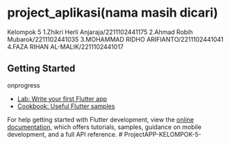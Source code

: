 # project_aplikasi(nama masih dicari)
Kelompok 5
1.Zhikri Herli Anjaraja/2211102441175
2.Ahmad Robih Mubarok/2211102441035
3.MOHAMMAD RIDHO ARIFIANTO/2211102441041
4.FAZA RIHAN AL-MALIK/2211102441017
## Getting Started

onprogress


- [Lab: Write your first Flutter app](https://docs.flutter.dev/get-started/codelab)
- [Cookbook: Useful Flutter samples](https://docs.flutter.dev/cookbook)

For help getting started with Flutter development, view the
[online documentation](https://docs.flutter.dev/), which offers tutorials,
samples, guidance on mobile development, and a full API reference.
#   P r o j e c t A P P - K E L O M P O K - 5 - 
 
 